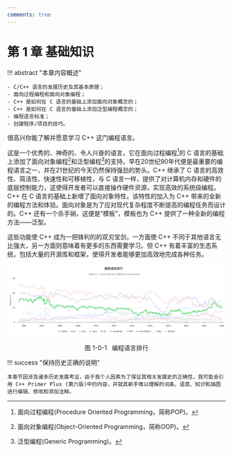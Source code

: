 ```yaml
---
comments: true
---
```


# 第 1 章 基础知识

!!! abstract "本章内容概述"

    - C/C++ 语言的发展历史及其基本原理；
    - 面向过程编程和面向对象编程；
    - C++ 是如何在 C 语言的基础上添加面向对象概念的；
    - C++ 是如何在 C 语言的基础上添加泛型编程概念的；
    - 编程语言标准；
    - 创建程序/项目的技巧。

很高兴你能了解并愿意学习 C++ 这门编程语言。

这是一个优秀的、神奇的、令人兴奋的语言，它在面向过程编程[^1]的 C 语言的基础上添加了面向对象编程[^2]和泛型编程[^3]的支持，早在20世纪90年代便是最重要的编程语言之一，并在21世纪的今天仍然保持强劲的势头。C++ 继承了 C 语言的高效性、简洁性、快速性和可移植性，与 C 语言一样，提供了对计算机内存和硬件的底层控制能力，这使得开发者可以直接操作硬件资源，实现高效的系统级编程。C++ 在 C 语言的基础上新增了面向对象特性，该特性的加入为 C++ 带来的全新的编程方法和体验。面向对象是为了应对现代复杂程度不断提高的编程任务而设计的。C++ 还有一个杀手锏，这便是“模板”，模板也为 C++ 提供了一种全新的编程方法——泛型。

这些功能使 C++ 成为一把锋利的的双刃宝剑，一方面使 C++ 不同于其他语言无比强大，另一方面则意味着有更多的东西需要学习。但 C++ 有着丰富的生态系统，包括大量的开源库和框架，使得开发者能够更加高效地完成各种任务。

<div class="animation-figure" markdown>

![ProgramminIndex](image/1-0-1TIOBEProgramminIndex.jpg)

</div>

<p align="center"> 图 1-0-1 &nbsp; 编程语言排行 </p>

!!! success "保持历史正确的说明"

    本章节因涉及诸多历史发展考证，由于我个人因素为了保证其相关发展史的正确性，我可能会引用 C++ Primer Plus (第六版)中的内容，并就其新手难以理解的词条、语意、知识和插图进行编辑、修改和添加注释。


[^1]: 面向过程编程(Procedure Oriented Programming，简称POP)。
[^2]: 面向对象编程(Object-Oriented Programming，简称OOP)。
[^3]: 泛型编程(Generic Programming)。